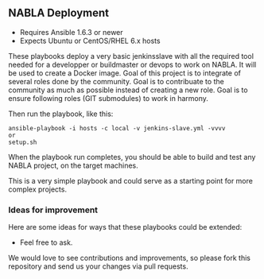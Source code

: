 ## NABLA Deployment

- Requires Ansible 1.6.3 or newer
- Expects Ubuntu or CentOS/RHEL 6.x hosts

These playbooks deploy a very basic jenkinsslave with all the required tool needed for a developper or buildmaster or devops to work on NABLA.
It will be used to create a Docker image.
Goal of this project is to integrate of several roles done by the community. 
Goal is to contribuate to the community as much as possible instead of creating a new role.
Goal is to ensure following roles (GIT submodules) to work in harmony.

Then run the playbook, like this:

	ansible-playbook -i hosts -c local -v jenkins-slave.yml -vvvv
	or
	setup.sh

When the playbook run completes, you should be able to build and test any NABLA project, on the target machines.

This is a very simple playbook and could serve as a starting point for more complex projects. 

### Ideas for improvement

Here are some ideas for ways that these playbooks could be extended:

- Feel free to ask.

We would love to see contributions and improvements, so please fork this
repository and send us your changes via pull requests.
